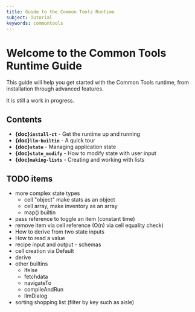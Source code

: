 ```yaml
---
title: Guide to the Common Tools Runtime
subject: Tutorial
keywords: commontools
---
```


# Welcome to the Common Tools Runtime Guide

This guide will help you get started with the Common Tools runtime, from installation through advanced features.

It is still a work in progress.

## Contents

- **{doc}`install-ct`** - Get the runtime up and running
- **{doc}`llm-builtin`** - A quick tour
- **{doc}`state`** - Managing application state
- **{doc}`state_modify`** - How to modify state with user input
- **{doc}`making-lists`** - Creating and working with lists

## TODO items
* more complex state types
  * cell "object" make stats as an object
  * cell array, make inventory as an array
  * map() builtin
* pass reference to toggle an item (constant time)
* remove item via cell reference (O(n) via cell equality check)
* How to derive from two state inputs
* How to read a value
* recipe input and output - schemas
* cell creation via Default
* derive
* other builtins
  * ifelse
  * fetchdata
  * navigateTo
  * compileAndRun
  * llmDialog
* sorting shopping list (filter by key such as aisle)
